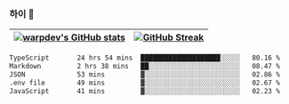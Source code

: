 
### 하이 👋
[![warpdev's GitHub stats](https://github-readme-stats.vercel.app/api?username=warpdev&show_icons=true&theme=vue-dark)](#) |[![GitHub Streak](https://github-readme-streak-stats.herokuapp.com/?user=warpdev&theme=dark)](#)
--- | --- |
<!--START_SECTION:waka-->

```txt
TypeScript       24 hrs 54 mins  ████████████████████░░░░░   80.16 %
Markdown         2 hrs 38 mins   ██░░░░░░░░░░░░░░░░░░░░░░░   08.47 %
JSON             53 mins         ▓░░░░░░░░░░░░░░░░░░░░░░░░   02.86 %
.env file        49 mins         ▓░░░░░░░░░░░░░░░░░░░░░░░░   02.67 %
JavaScript       41 mins         ▓░░░░░░░░░░░░░░░░░░░░░░░░   02.23 %
```

<!--END_SECTION:waka-->

<!--
**warpdev/warpdev** is a ✨ _special_ ✨ repository because its `README.md` (this file) appears on your GitHub profile.

Here are some ideas to get you started:

- 🔭 I’m currently working on ...
- 🌱 I’m currently learning ...
- 👯 I’m looking to collaborate on ...
- 🤔 I’m looking for help with ...
- 💬 Ask me about ...
- 📫 How to reach me: ...
- 😄 Pronouns: ...
- ⚡ Fun fact: ...
-->
